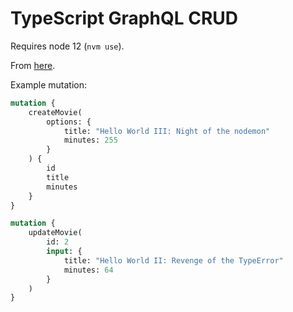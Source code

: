 # TypeScript GraphQL CRUD

Requires node 12 (`nvm use`).

From [here](https://www.youtube.com/watch?v=WhzIjYQmWvs).

Example mutation:

```graphql
mutation {
    createMovie(
        options: {
            title: "Hello World III: Night of the nodemon"
            minutes: 255
        }
    ) {
        id
        title
        minutes
    }
}
```

```graphql
mutation {
    updateMovie(
        id: 2
        input: {
            title: "Hello World II: Revenge of the TypeError"
            minutes: 64
        }
    )
}
```
